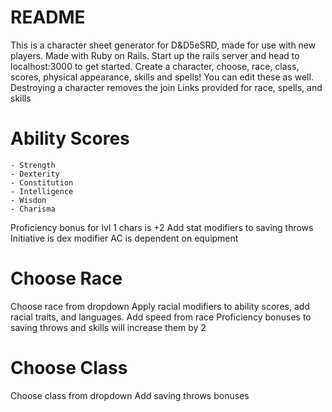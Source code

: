 # README
This is a character sheet generator for D&D5eSRD, made for use with new players. Made with Ruby on Rails.
Start up the rails server and head to localhost:3000 to get started.
Create a character, choose, race, class, scores, physical appearance, skills and spells!
You can edit these as well.
Destroying a character removes the join
Links provided for race, spells, and skills







# Ability Scores
    - Strength
    - Dexterity
    - Constitution
    - Intelligence
    - Wisdon
    - Charisma
Proficiency bonus for lvl 1 chars is +2
Add stat modifiers to saving throws 
Initiative is dex modifier 
AC is dependent on equipment 

# Choose Race
Choose race from dropdown
Apply racial modifiers to ability scores, add racial traits, and languages. 
Add speed from race 
Proficiency bonuses to saving throws and skills will increase them by 2

# Choose Class
Choose class from dropdown
Add saving throws bonuses 






    
